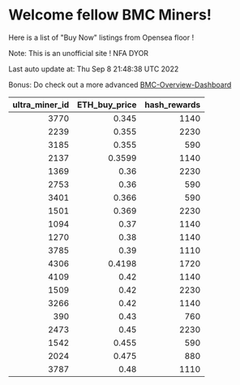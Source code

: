 # Welcome fellow BMC Miners!
Here is a list of "Buy Now" listings from Opensea floor !

Note: This is an unofficial site ! NFA DYOR

Last auto update at: Thu Sep  8 21:48:38 UTC 2022

Bonus: Do check out a more advanced [BMC-Overview-Dashboard](https://dune.com/defifunk/BMC-Overview-Dashboard)


|   ultra_miner_id |   ETH_buy_price |   hash_rewards |
|-----------------:|----------------:|---------------:|
|             3770 |          0.345  |           1140 |
|             2239 |          0.355  |           2230 |
|             3185 |          0.355  |            590 |
|             2137 |          0.3599 |           1140 |
|             1369 |          0.36   |           2230 |
|             2753 |          0.36   |            590 |
|             3401 |          0.366  |            590 |
|             1501 |          0.369  |           2230 |
|             1094 |          0.37   |           1140 |
|             1270 |          0.38   |           1140 |
|             3785 |          0.39   |           1110 |
|             4306 |          0.4198 |           1720 |
|             4109 |          0.42   |           1140 |
|             1509 |          0.42   |           2230 |
|             3266 |          0.42   |           1140 |
|              390 |          0.43   |            760 |
|             2473 |          0.45   |           2230 |
|             1542 |          0.455  |            590 |
|             2024 |          0.475  |            880 |
|             3787 |          0.48   |           1110 |